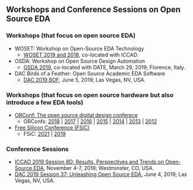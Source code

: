 ## Workshops and Conference Sessions on Open Source EDA

### Workshops (that focus on open source EDA)
- WOSET: Workshop on Open-Source EDA Technology
  - [WOSET 2019 and 2018](https://woset-workshop.github.io/), co-located with ICCAD.
- OSDA: Workshop on Open Source Design Automation
  - [OSDA 2019](https://osda.gitlab.io/), co-located with DATE, March 29, 2019; Florence, Italy.
- DAC Birds of a Feather: Open Source Academic EDA Software
  - [DAC 2019 BOF](https://github.com/The-OpenROAD-Project/Birds-of-a-Feather-Open-Source-Academic-EDA-Software/wiki/DAC-2019-Birds-of-a-Feather:-Open-Source-Academic-EDA-Software), June 5, 2019; Las Vegas, NV, USA.

### Workshops (that focus on open source hardware but also introduce a few EDA tools)
- [ORConf: The open source digital design conferece](https://orconf.org/)
  - ORConfs: [2018](https://orconf.org/2018/) | [2017](https://orconf.org/2017/) | [2016](https://orconf.org/2016/) | [2015](https://orconf.org/2015/) | [2014](https://orconf.org/2014/) | [2013](https://orconf.org/2013/) | [2012](https://orconf.org/2012/)
- [Free Silicon Conference (FSiC)](https://f-si.org/)
  - FSiC: [2021](https://wiki.f-si.org/index.php/FSiC2021) | [2019](https://wiki.f-si.org/index.php/FSiC2019)

### Conference Sessions
- [ICCAD 2019 Session 8D: Results, Perspectives and Trends on Open-Source EDA](https://www.mpassociates.com/events/browseproceedings.aspx?confid=283), November 4-7, 2019; Westminster, CO, USA.
- [DAC 2019 Session 37: Unleashing Open Source EDA](http://www2.dac.com/events/eventdetails.aspx?id=267-37), June 4, 2019; Las Vegas, NV, USA.
